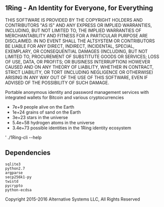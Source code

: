 1Ring - An Identity for Everyone, for Everything
-------------------
THIS SOFTWARE IS PROVIDED BY THE COPYRIGHT HOLDERS AND CONTRIBUTORS "AS IS" 
AND ANY EXPRESS OR IMPLIED WARRANTIES, INCLUDING, BUT NOT LIMITED TO, THE 
IMPLIED WARRANTIES OF MERCHANTABILITY AND FITNESS FOR A PARTICULAR PURPOSE 
ARE DISCLAIMED. IN NO EVENT SHALL THE ALTSYSTEM OR CONTRIBUTORS BE LIABLE FOR 
ANY DIRECT, INDIRECT, INCIDENTAL, SPECIAL, EXEMPLARY, OR CONSEQUENTIAL 
DAMAGES (INCLUDING, BUT NOT LIMITED TO, PROCUREMENT OF SUBSTITUTE GOODS OR 
SERVICES; LOSS OF USE, DATA, OR PROFITS; OR BUSINESS INTERRUPTION) HOWEVER 
CAUSED AND ON ANY THEORY OF LIABILITY, WHETHER IN CONTRACT, STRICT LIABILITY, 
OR TORT (INCLUDING NEGLIGENCE OR OTHERWISE) ARISING IN ANY WAY OUT OF THE 
USE OF THIS SOFTWARE, EVEN IF ADVISED OF THE POSSIBILITY OF SUCH DAMAGE.

Portable anonymous identity and password management services with integrated wallets for Bitcoin and various cryptocurrencies

* 7e+9 people alive on the Earth 
* 1e+24 grains of sand on the Earth
* 3e+23 stars in the universe
* 5.4e+58 hydrogen atoms in the universe
* 3.4e+73 possible identities in the 1Ring identity ecosystem

' ./1Ring-cli --help


Dependencies 
-------------------
    sqlite3
    python2.7
    argparse
    secp256k1-py
    twistd
    pycrypto
    python-ecdsa

Copyright 2015-2016 Alternative Systems LLC, All Rights Reserved